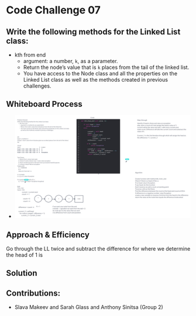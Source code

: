 # Code Challenge 07

## Write the following methods for the Linked List class:


  - kth from end
      - argument: a number, `k`, as a parameter.
      - Return the node’s value that is `k` places from the tail of the       linked list.
      - You have access to the Node class and all the properties on the       Linked List class as well as the methods created in previous      challenges.

## Whiteboard Process
- ![Code Challenge 7](cc7.jpg)
<!-- Embedded whiteboard image -->

## Approach & Efficiency
Go through the LL twice and subtract the difference for where we determine the head of 1 is

## Solution

## Contributions:
- Slava Makeev and Sarah Glass and Anthony Sinitsa (Group 2)